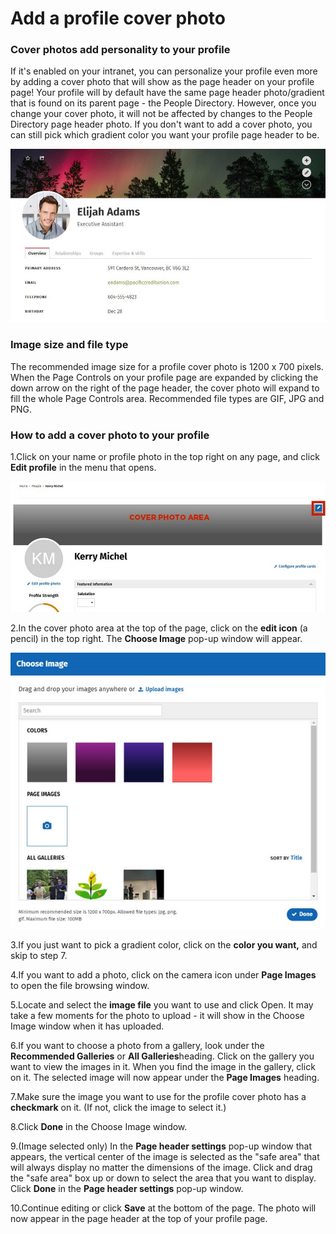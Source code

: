 # Add a profile cover photo

### Cover photos add personality to your profile

If it's enabled on your intranet, you can personalize your profile even more by adding a cover photo that will show as the page header on your profile page! Your profile will by default have the same page header photo/gradient that is found on its parent page - the People Directory. However, once you change your cover photo, it will not be affected by changes to the People Directory page header photo. If you don't want to add a cover photo, you can still pick which gradient color you want your profile page header to be.

![](../../.gitbook/assets/1%20%28130%29.jpg)



### Image size and file type

The recommended image size for a profile cover photo is 1200 x 700 pixels. When the Page Controls on your profile page are expanded by clicking the down arrow on the right of the page header, the cover photo will expand to fill the whole Page Controls area. Recommended file types are GIF, JPG and PNG.

### How to add a cover photo to your profile

1.Click on your name or profile photo in the top right on any page, and click **Edit profile** in the menu that opens.

![](../../.gitbook/assets/2%20%2873%29.jpg)

2.In the cover photo area at the top of the page, click on the **edit icon** \(a pencil\) in the top right. The **Choose Image** pop-up window will appear.

![](../../.gitbook/assets/3%20%2841%29.jpg)



3.If you just want to pick a gradient color, click on the **color you want,** and skip to step 7.

4.If you want to add a photo, click on the camera icon under **Page Images** to open the file browsing window.

5.Locate and select the **image file** you want to use and click Open. It may take a few moments for the photo to upload - it will show in the Choose Image window when it has uploaded.

6.If you want to choose a photo from a gallery, look under the **Recommended Galleries** or **All Galleries**heading. Click on the gallery you want to view the images in it. When you find the image in the gallery, click on it. The selected image will now appear under the **Page Images** heading.

7.Make sure the image you want to use for the profile cover photo has a **checkmark** on it. \(If not, click the image to select it.\)

8.Click **Done** in the Choose Image window.

9.\(Image selected only\) In the **Page header settings** pop-up window that appears, the vertical center of the image is selected as the "safe area" that will always display no matter the dimensions of the image. Click and drag the "safe area" box up or down to select the area that you want to display. Click **Done** in the **Page header settings** pop-up window.

10.Continue editing or click **Save** at the bottom of the page. The photo will now appear in the page header at the top of your profile page.

